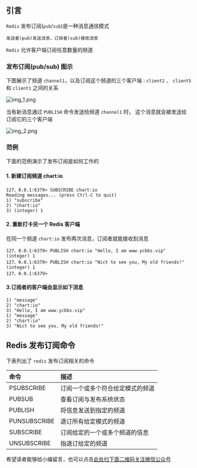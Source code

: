 ## 引言
`Redis` 发布订阅(`pub`/`sub`)是一种消息通信模式

```
发送者(pub)发送消息，订阅者(sub)接收消息
```

`Redis` 允许客户端订阅任意数量的频道

### 发布订阅(pub/sub) 图示 ###

下图展示了频道 `channel1`，以及订阅这个频道的三个客户端 : `client2` 、 `client5` 和 `client1` 之间的关系

![img\_1.png][img_1.png]

当有新消息通过 `PUBLISH` 命令发送给频道 `channel1` 时， 这个消息就会被发送给订阅它的三个客户端

![img\_2.png][img_2.png]

### 范例 ###

下面的范例演示了发布订阅是如何工作的

#### 1. 新建订阅频道 **chart:io** ####

```
127、0.0.1:6379> SUBSCRIBE chart:io
Reading messages... (press Ctrl-C to quit)
1) "subscribe"
2) "chart:io"
3) (integer) 1
```

#### 2. 重新打卡另一个 Redis 客户端 ####

在同一个频道 `chart:io` 发布两次消息，订阅者就能接收到消息

```
127、0.0.1:6379> PUBLISH chart:io "Hello, I am www.ycbbs.vip"
(integer) 1
127、0.0.1:6379> PUBLISH chart:io "Nict to see you, My old friends!"
(integer) 1
127、0.0.1:6379>
```

#### 3.订阅者的客户端会显示如下消息 ####

```
1) "message"
2) "chart:io"
3) "Hello, I am www.ycbbs.vip"
1) "message"
2) "chart:io"
3) "Nict to see you, My old friends!"
```

## Redis 发布订阅命令 ##

下表列出了 `redis` 发布订阅相关的命令

<table> 
 <thead> 
  <tr> 
   <th align="left">命令</th> 
   <th align="left">描述</th> 
  </tr> 
 </thead> 
 <tbody> 
  <tr> 
   <td align="left"><a rel="nofollow">PSUBSCRIBE</a></td> 
   <td align="left">订阅一个或多个符合给定模式的频道</td> 
  </tr> 
  <tr> 
   <td align="left"><a rel="nofollow">PUBSUB</a></td> 
   <td align="left">查看订阅与发布系统状态</td> 
  </tr> 
  <tr> 
   <td align="left"><a rel="nofollow">PUBLISH</a></td> 
   <td align="left">将信息发送到指定的频道</td> 
  </tr> 
  <tr> 
   <td align="left"><a rel="nofollow">PUNSUBSCRIBE</a></td> 
   <td align="left">退订所有给定模式的频道</td> 
  </tr> 
  <tr> 
   <td align="left"><a rel="nofollow">SUBSCRIBE</a></td> 
   <td align="left">订阅给定的一个或多个频道的信息</td> 
  </tr> 
  <tr> 
   <td align="left"><a rel="nofollow">UNSUBSCRIBE</a></td> 
   <td align="left">指退订给定的频道</td> 
  </tr> 
 </tbody> 
</table>


[img_1.png]: https://gitee.com/duchaochen/gongzhonghao/raw/master/个人博客文章/001-images/souyunku-web/2019/08/0803/02/15/img_1.png
[img_2.png]: https://gitee.com/duchaochen/gongzhonghao/raw/master/个人博客文章/001-images/souyunku-web/2019/08/0803/02/15/img_2.png


希望读者能够给小编留言，也可以点击[此处扫下面二维码关注微信公众号](https://www.ycbbs.vip/?p=28 "此处扫下面二维码关注微信公众号")